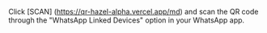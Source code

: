   Click [SCAN] (https://qr-hazel-alpha.vercel.app/md) and scan the QR code through the "WhatsApp Linked Devices" option in your WhatsApp app.
